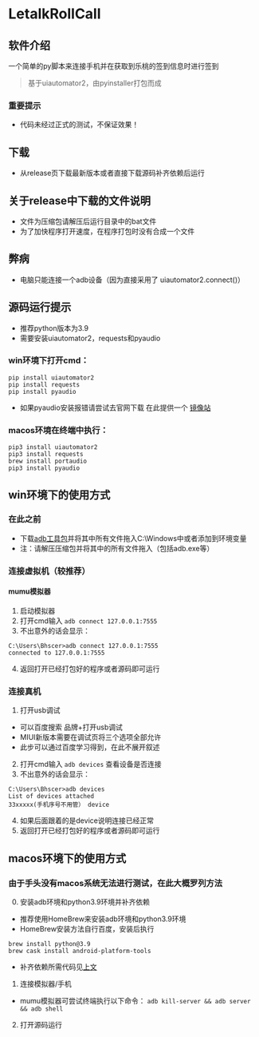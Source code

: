 # LetalkRollCall

## 软件介绍
一个简单的py脚本来连接手机并在获取到乐桃的签到信息时进行签到
> 基于uiautomator2，由pyinstaller打包而成

### 重要提示
- 代码未经过正式的测试，不保证效果！


## 下载
- 从release页下载最新版本或者直接下载源码补齐依赖后运行

## 关于release中下载的文件说明
- 文件为压缩包请解压后运行目录中的bat文件
- 为了加快程序打开速度，在程序打包时没有合成一个文件

## 弊病
- 电脑只能连接一个adb设备（因为直接采用了 uiautomator2.connect()）

## 源码运行提示
- 推荐python版本为3.9
- 需要安装uiautomator2，requests和pyaudio
### win环境下打开cmd：
```
pip install uiautomator2
pip install requests
pip install pyaudio
```
- 如果pyaudio安装报错请尝试去官网下载 在此提供一个 [镜像站](https://www.lfd.uci.edu/~gohlke/pythonlibs/#pyaudio)
### macos环境在终端中执行：
```
pip3 install uiautomator2
pip3 install requests
brew install portaudio
pip3 install pyaudio
```

## win环境下的使用方式

### 在此之前
- 下载[adb工具包](https://developer.android.google.cn/studio/releases/platform-tools)并将其中所有文件拖入C:\Windows中或者添加到环境变量
- 注：请解压压缩包并将其中的所有文件拖入（包括adb.exe等）

### 连接虚拟机（较推荐）

#### mumu模拟器
1. 启动模拟器
2. 打开cmd输入 ```adb connect 127.0.0.1:7555```
3. 不出意外的话会显示：
```
C:\Users\Bhscer>adb connect 127.0.0.1:7555
connected to 127.0.0.1:7555
```
4. 返回打开已经打包好的程序或者源码即可运行

### 连接真机
1.  打开usb调试
- 可以百度搜索 品牌+打开usb调试
- MIUI新版本需要在调试页将三个选项全部允许
- 此步可以通过百度学习得到，在此不展开叙述
2.  打开cmd输入 ```adb devices``` 查看设备是否连接
3.  不出意外的话会显示：
```
C:\Users\Bhscer>adb devices
List of devices attached
33xxxxx(手机序号不用管） device
```
4.  如果后面跟着的是device说明连接已经正常
5.  返回打开已经打包好的程序或者源码即可运行

## macos环境下的使用方式
### 由于手头没有macos系统无法进行测试，在此大概罗列方法
0.  安装adb环境和python3.9环境并补齐依赖
- 推荐使用HomeBrew来安装adb环境和python3.9环境
- HomeBrew安装方法自行百度，安装后执行
```
brew install python@3.9
brew cask install android-platform-tools
```
- 补齐依赖所需代码见[上文](https://github.com/Bhscer/LetalkRollCall/blob/main/README.md#macos%E7%8E%AF%E5%A2%83%E5%9C%A8%E7%BB%88%E7%AB%AF%E4%B8%AD%E6%89%A7%E8%A1%8C)
1.  连接模拟器/手机
- mumu模拟器可尝试终端执行以下命令：
```adb kill-server && adb server && adb shell```
2.  打开源码运行
